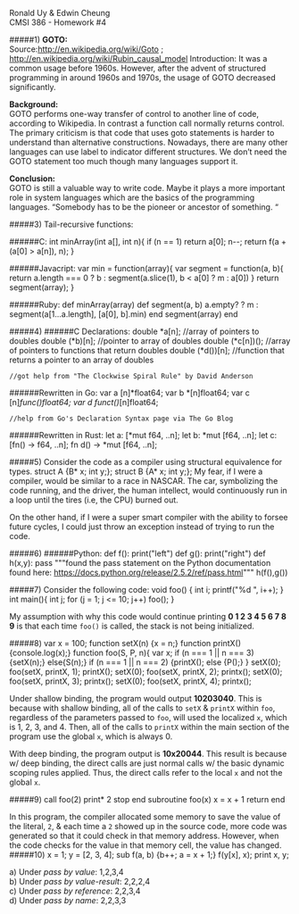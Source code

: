Ronald Uy & Edwin Cheung <br>
CMSI 386 - Homework #4 <br> 

#####1) 
**GOTO:** <br>
Source:http://en.wikipedia.org/wiki/Goto ; http://en.wikipedia.org/wiki/Rubin_causal_model
Introduction:
It was a common usage before 1960s. However, after the advent of structured programming in around 1960s and 1970s, the usage of GOTO decreased significantly.

**Background:** <br>
GOTO performs one-way transfer of control to another line of code, according to Wikipedia. In contrast a function call normally returns control.
The primary criticism is that code that uses goto statements is harder to understand than alternative constructions. Nowadays, there are many other languages can use label to indicator different structures. We don’t need the GOTO statement too much though many languages support it.

**Conclusion:**<br>
GOTO is still a valuable way to write code. Maybe it plays a more important role in system languages which are the basics of the programming languages. “Somebody has to be the pioneer or ancestor of something. “


#####3) Tail-recursive functions:

######C:
	int minArray(int a[], int n){
		if (n == 1)
			return a[0];
		n--;
		return f(a + (a[0] > a[n]), n);
	}
		
######Javacript: 
	var min = function(array){
		var segment = function(a, b){
			return a.length === 0 ? b : segment(a.slice(1), b < a[0] ? m : a[0])
		}
		return segment(array);
	}

######Ruby:
	def minArray(array)
		def segment(a, b)
			a.empty? ? m : segment(a[1...a.length], [a[0], b].min)
		end
		segment(array)
	end
		
#####4) 
######C Declarations:
	double *a[n];	//array of pointers to doubles
	double (*b)[n]; //pointer to array of doubles
	double (*c[n])(); //array of pointers to functions that return doubles
	double (*d())[n]; //function that returns a pointer to an array of doubles

	//got help from "The Clockwise Spiral Rule" by David Anderson

######Rewritten in Go:
	var a [n]*float64; 
	var b *[n]float64;
	var c [n]*func()float64;
	var d funct()*[n]float64;

	//help from Go's Declaration Syntax page via The Go Blog

######Rewritten in Rust:
	let a: [*mut f64, ..n];
	let b: *mut [f64, ..n];
	let c: [fn() -> f64, ..n];
	fn d() -> *mut [f64, ..n];
	
#####5) Consider the code as a compiler using structural equivalence for types.
	struct A {B* x; int y;};
	struct B {A* x; int y;};
My fear, if I were a compiler, would be similar to a race in NASCAR. The car, symbolizing the code running,  and the driver, the human intellect, would continuously run in a loop until the tires (i.e, the CPU) burned out. 

On the other hand, if I were a super smart compiler with the ability to forsee future cycles, I could just throw an exception instead of trying to run the code. 

#####6) 
######Python:
	def f(): print("left")
	def g(): print("right")
	def h(x,y): pass """found the pass statement on the Python documentation found here: https://docs.python.org/release/2.5.2/ref/pass.html"""
	h(f(),g())

#####7) Consider the following code:
	void foo() {
		int i;
		printf("%d ", i++);
	}
	int main(){
		int j;
		for (j = 1; j <= 10; j++) foo();
	}

My assumption with why this code would continue printing **0 1 2 3 4 5 6 7 8 9** is that each time `foo()` is called, the stack is not being initialized.

#####8) 
	var x = 100;
	function setX(n) {x = n;}
	function printX() {console.log(x);}
	function foo(S, P, n){
		var x;
		if (n === 1 || n === 3) {setX(n);} else{S(n);}
		if (n === 1 || n === 2) {printX(); else {P();}
	}
	setX(0); foo(setX, printX, 1); printX();
	setX(0); foo(setX, printX, 2); printx();
	setX(0); foo(setX, printX, 3); printx();
	setX(0); foo(setX, printX, 4); printx();

Under shallow binding, the program would output **10203040**. This is because with shallow binding, all of the calls to `setX` & `printX` within `foo`, regardless of the parameters passed to `foo`, will used the localized `x`, which is 1, 2, 3, and 4. Then, all of the calls to `printX` within the main section of the program use the global `x`, which is always 0. <br>

With deep binding, the program output is **10x20044**. This result is because w/ deep binding, the direct calls are just normal calls w/ the basic dynamic scoping rules applied. Thus, the direct calls refer to the local `x` and not the global `x`. 

#####9)
	call foo(2)
	print* 2
	stop
	end
	subroutine foo(x)
		x = x + 1
		return
	end

In this program, the compiler allocated some memory to save the value of the literal, `2`, & each time a `2` showed up in the source code, more code was generated so that it could check in that memory address. However, when the code checks for the value in that memory cell, the value has changed. 
#####10)
	x = 1;
	y = [2, 3, 4];
	sub f(a, b) {b++; a = x + 1;}
	f(y[x], x);
	print x, y;

a) Under *pass by value*: 1,2,3,4 <br>
b) Under *pass by value-result*: 2,2,2,4 <br>
c) Under *pass by reference*: 2,2,3,4 <br>
d) Under *pass by name*: 2,2,3,3 <br>